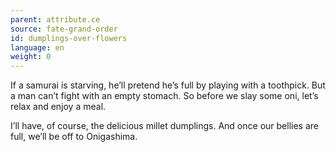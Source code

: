 ```yaml
---
parent: attribute.ce
source: fate-grand-order
id: dumplings-over-flowers
language: en
weight: 0
---
```


If a samurai is starving, he’ll pretend he’s full by playing with a toothpick.
But a man can’t fight with an empty stomach.
So before we slay some oni, let’s relax and enjoy a meal.

I’ll have, of course, the delicious millet dumplings.
And once our bellies are full, we’ll be off to Onigashima.
